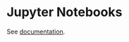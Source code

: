 # Jupyter Notebooks

See [documentation](https://observablehq.com/@oscar6echo/jupyter-observablehq-bridge).
